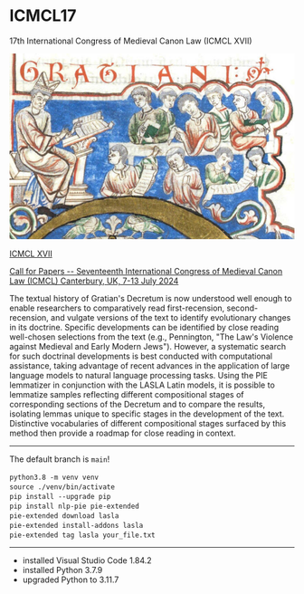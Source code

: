 # ICMCL17

17th International Congress of Medieval Canon Law (ICMCL XVII)

![Gratian and his students](images/St-Omer.jpg)

[ICMCL XVII](https://sites.google.com/view/icmcl2024/home)

[Call for Papers -- Seventeenth International Congress of Medieval Canon Law (ICMCL) Canterbury, UK, 7-13 July 2024](https://www.themedievalacademyblog.org/call-for-papers-seventeenth-international-congress-of-medieval-canon-law-icmcl-canterbury-uk-7-13-july-2024/)

The textual history of Gratian's Decretum is now understood well
enough to enable researchers to comparatively read first-recension,
second-recension, and vulgate versions of the text to identify
evolutionary changes in its doctrine. Specific developments can be
identified by close reading well-chosen selections from the text
(e.g., Pennington, "The Law's Violence against Medieval and Early
Modern Jews"). However, a systematic search for such doctrinal
developments is best conducted with computational assistance, taking
advantage of recent advances in the application of large language
models to natural language processing tasks. Using the PIE lemmatizer
in conjunction with the LASLA Latin models, it is possible to
lemmatize samples reflecting different compositional stages of
corresponding sections of the Decretum and to compare the results,
isolating lemmas unique to specific stages in the development of
the text. Distinctive vocabularies of different compositional stages
surfaced by this method then provide a roadmap for close reading
in context.

---

The default branch is `main`!

`python3.8 -m venv venv`  
`source ./venv/bin/activate`  
`pip install --upgrade pip`  
`pip install nlp-pie pie-extended`  
`pie-extended download lasla`  
`pie-extended install-addons lasla`  
`pie-extended tag lasla your_file.txt`  

---

+ installed Visual Studio Code 1.84.2
+ installed Python 3.7.9
+ upgraded Python to 3.11.7

